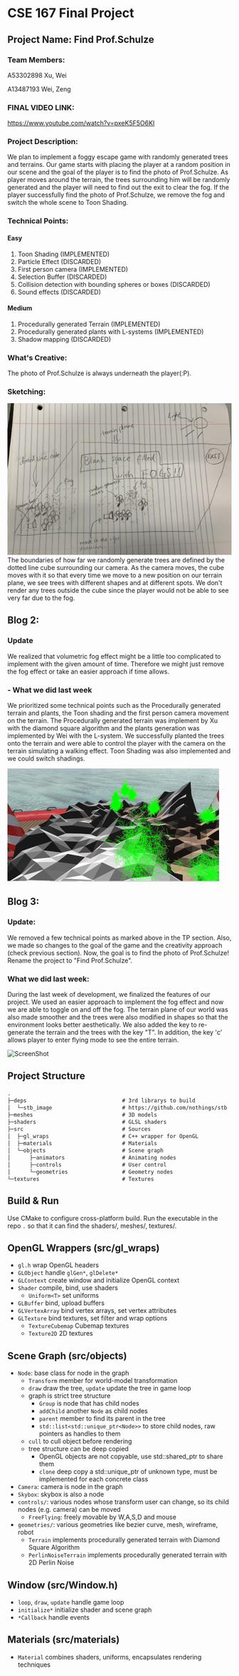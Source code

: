 # CSE 167 Final Project

## Project Name: Find Prof.Schulze

### Team Members:
A53302898 Xu, Wei

A13487193 Wei, Zeng

### FINAL VIDEO LINK:
https://www.youtube.com/watch?v=pxeK5F5O6KI

### Project Description:
We plan to implement a foggy escape game with randomly generated trees and terrains. Our game starts with placing the player at a random position in our scene and the goal of the player is to find the photo of Prof.Schulze. As player moves around the terrain, the trees surrounding him will be randomly generated and the player will need to find out the exit to clear the fog. If the player successfully find the photo of Prof.Schulze, we remove the fog and switch the whole scene to Toon Shading.

### Technical Points:

#### Easy
1. Toon Shading                                       (IMPLEMENTED)
2. Particle Effect                                    (DISCARDED)
3. First person camera                                (IMPLEMENTED)
4. Selection Buffer                                   (DISCARDED)
5. Collision detection with bounding spheres or boxes (DISCARDED)
6. Sound effects                                      (DISCARDED)

#### Medium
1. Procedurally generated Terrain                     (IMPLEMENTED)
2. Procedurally generated plants with L-systems       (IMPLEMENTED)
3. Shadow mapping                                     (DISCARDED)

### What's Creative:
The photo of Prof.Schulze is always underneath the player(:P).

### Sketching:
![Sketch](sketch.jpeg)
The boundaries of how far we randomly generate trees are defined by the dotted line cube surrounding our camera. As the camera moves, the cube moves with it so that every time we move to a new position on our terrain plane, we see trees with different shapes and at different spots. We don't render any trees outside the cube since the player would not be able to see very far due to the fog.

## Blog 2:

### Update
We realized that volumetric fog effect might be a little too complicated to implement with the given amount of time. Therefore we might just remove the fog effect or take an easier approach if time allows.

### - What we did last week
We prioritized some technical points such as the Procedurally generated terrain and plants, the Toon shading and the first person camera movement on the terrain. The Procedurally generated terrain was implement by Xu with the diamond square algorithm and the plants generation was implemented by Wei with the L-system. We successfully planted the trees onto the terrain and were able to control the player with the camera on the terrain simulating a walking effect. Toon Shading was also implemented and we could switch shadings.

![ScreenShot](blog2.gif)

## Blog 3:

### Update:
We removed a few technical points as marked above in the TP section. Also, we made so changes to the goal of the game and the creativity approach (check previous section). Now, the goal is to find the photo of Prof.Schulze! Rename the project to "Find Prof.Schulze".

### What we did last week:
During the last week of development, we finalized the features of our project. We used an easier approach to implement the fog effect and now we are able to toggle on and off the fog. The terrain plane of our world was also made smoother and the trees were also modified in shapes so that the environment looks better aesthetically. We also added the key to re-generate the terrain and the trees with the key "T". In addition, the key 'c' allows player to enter flying mode to see the entire terrain.

![ScreenShot](blog3.gif)


## Project Structure
```
.
├─deps                              # 3rd librarys to build
│  └─stb_image                      # https://github.com/nothings/stb
├─meshes                            # 3D models
├─shaders                           # GLSL shaders
├─src                               # Sources
│  ├─gl_wraps                       # C++ wrapper for OpenGL
│  ├─materials                      # Materials
│  └─objects                        # Scene graph
│      ├─animators                  # Animating nodes
│      ├─controls                   # User control
│      └─geometries                 # Geometry nodes
└─textures                          # Textures
```

## Build & Run
Use CMake to configure cross-platform build.
Run the executable in the repo `.` so that it can find the shaders/, meshes/, textures/.

## OpenGL Wrappers (src/gl_wraps)
- `gl.h` wrap OpenGL headers
- `GLObject` handle `glGen*`, `glDelete*`
- `GLContext` create window and initialize OpenGL context
- `Shader` compile, bind, use shaders
    - `Uniform<T>` set uniforms
- `GLBuffer` bind, upload buffers
- `GLVertexArray` bind vertex arrays, set vertex attributes
- `GLTexture` bind textures, set filter and wrap options
    - `TextureCubemap` Cubemap textures
    - `Texture2D` 2D textures

## Scene Graph (src/objects)
- `Node`: base class for node in the graph
    - `Transform` member for world-model transformation
    - `draw` draw the tree, `update` update the tree in game loop
    - graph is strict tree structure
        - `Group` is node that has child nodes
        - `addChild` another `Node` as child nodes
        - `parent` member to find its parent in the tree
        - `std::list<std::unique_ptr<Node>>` to store child nodes, raw pointers as handles to them
    - `cull` to cull object before rendering
    - tree structure can be deep copied
        - OpenGL objects are not copyable, use std::shared_ptr to share them
        - `clone` deep copy a std::unique_ptr of unknown type, must be implemented for each concrete class
- `Camera`: camera is node in the graph
- `Skybox`: skybox is also a node
- `controls/`: various nodes whose transform user can change, so its child nodes (e.g. camera) can be moved
    - `FreeFlying`: freely movable by W,A,S,D and mouse
- `geometries/`: various geometries like bezier curve, mesh, wireframe, robot
    - `Terrain` implements procedurally generated terrain with Diamond Square Algorithm
    - `PerlinNoiseTerrain` implements procedurally generated terrain with 2D Perlin Noise

## Window (src/Window.h)
- `loop`, `draw`, `update` handle game loop
- `initialize*` initialize shader and scene graph
- `*Callback` handle events

## Materials (src/materials)
- `Material` combines shaders, uniforms, encapsulates rendering techniques
